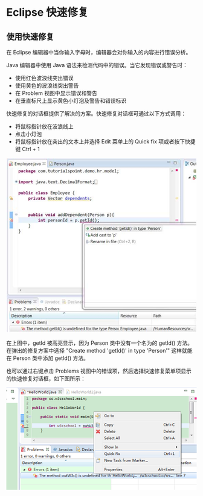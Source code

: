 
# Eclipse 快速修复

## 使用快速修复

在 Eclipse 编辑器中当你输入字母时，编辑器会对你输入的内容进行错误分析。

Java 编辑器中使用 Java 语法来检测代码中的错误。当它发现错误或警告时：

*   使用红色波浪线突出错误
*   使用黄色的波浪线突出警告
*   在 Problem 视图中显示错误和警告
*   在垂直标尺上显示黄色小灯泡及警告和错误标识

快速修复的对话框提供了解决的方案。快速修复对话框可通过以下方式调用：

*   将鼠标指针放在波浪线上
*   点击小灯泡
*   将鼠标指针放在突出的文本上并选择 Edit 菜单上的 Quick fix 项或者按下快捷键 Ctrl + 1

![quick_fix_1](../img/quick_fix_1.jpg)

在上图中，getId 被高亮显示，因为 Person 类中没有一个名为的 getId() 方法。 在弹出的修复方案中选择 "Create method 'getId()' in type 'Person'" 这样就能在 Person 类中添加 getId() 方法。

也可以通过右键点击 Problems 视图中的错误项，然后选择快速修复菜单项显示的快速修复对话框，如下图所示：

![qf](../img/qf.jpg)  
